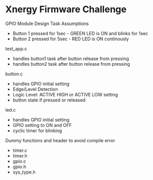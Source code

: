 # Xnergy Firmware Challenge
GPIO Module Design
Task Assumptions
* Button 1 pressed for 1sec - GREEN LED is ON and blinks for 1sec 
* Button 2 pressed for 5sec - RED LED is ON continously 

test_app.c 
* handles button1 task after button release from pressing
* handles button2 task after button release from pressing

button.c 
* handles GPIO initial setting
* Edge/Level Detection
* Logic Level: ACTIVE HIGH or ACTIVE LOW setting
* button state if pressed or released

led.c
* handles GPIO initial setting
* GPIO setting to ON and OFF
* cyclic timer for blinking

Dummy functions and header to avoid compile error
* timer.c
* timer.h
* gpio.c
* gpio.h
* sys_type.h

